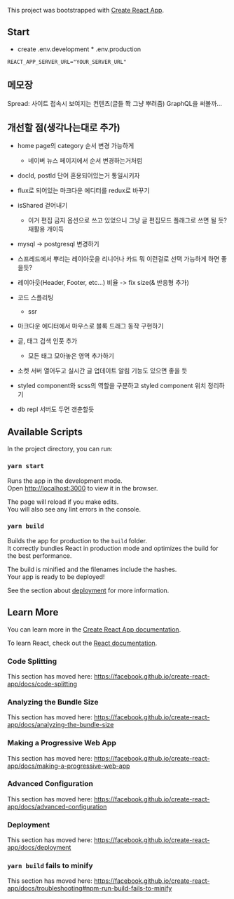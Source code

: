 This project was bootstrapped with [Create React App](https://github.com/facebook/create-react-app).

## Start

- create .env.development * .env.production
```
REACT_APP_SERVER_URL="YOUR_SERVER_URL"
```



## 메모장

Spread: 사이트 접속시 보여지는 컨텐츠(글들 쫙 그냥 뿌려줌)
GraphQL을 써볼까...


## 개선할 점(생각나는대로 추가)

- home page의 category 순서 변경 가능하게
  - 네이버 뉴스 페이지에서 순서 변경하는거처럼

- docId, postId 단어 혼용되어있는거 통일시키자

- flux로 되어있는 마크다운 에디터를 redux로 바꾸기

- isShared 걷어내기
  - 이거 편집 금지 옵션으로 쓰고 있었으니 그냥 글 편집모드 플래그로 쓰면 될 듯? 재활용 개이득

- mysql -> postgresql 변경하기

- 스프레드에서 뿌리는 레이아웃을 리니어나 카드 뭐 이런걸로 선택 가능하게 하면 좋을듯?

- 레이아웃(Header, Footer, etc...) 비율 -> fix size(& 반응형 추가)

- 코드 스플리팅
  - ssr

- 마크다운 에디터에서 마우스로 블록 드래그 동작 구현하기

- 글, 태그 검색 인풋 추가
  - 모든 태그 모아놓은 영역 추가하기

- 소켓 서버 열어두고 실시간 글 업데이트 알림 기능도 있으면 좋을 듯

- styled component와 scss의 역할을 구분하고 styled component 위치 정리하기

- db repl 서버도 두면 갠춘할듯


## Available Scripts

In the project directory, you can run:

### `yarn start`

Runs the app in the development mode.<br />
Open [http://localhost:3000](http://localhost:3000) to view it in the browser.

The page will reload if you make edits.<br />
You will also see any lint errors in the console.

### `yarn build`

Builds the app for production to the `build` folder.<br />
It correctly bundles React in production mode and optimizes the build for the best performance.

The build is minified and the filenames include the hashes.<br />
Your app is ready to be deployed!

See the section about [deployment](https://facebook.github.io/create-react-app/docs/deployment) for more information.

## Learn More

You can learn more in the [Create React App documentation](https://facebook.github.io/create-react-app/docs/getting-started).

To learn React, check out the [React documentation](https://reactjs.org/).

### Code Splitting

This section has moved here: https://facebook.github.io/create-react-app/docs/code-splitting

### Analyzing the Bundle Size

This section has moved here: https://facebook.github.io/create-react-app/docs/analyzing-the-bundle-size

### Making a Progressive Web App

This section has moved here: https://facebook.github.io/create-react-app/docs/making-a-progressive-web-app

### Advanced Configuration

This section has moved here: https://facebook.github.io/create-react-app/docs/advanced-configuration

### Deployment

This section has moved here: https://facebook.github.io/create-react-app/docs/deployment

### `yarn build` fails to minify

This section has moved here: https://facebook.github.io/create-react-app/docs/troubleshooting#npm-run-build-fails-to-minify

